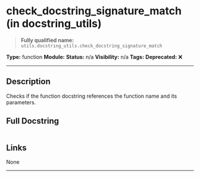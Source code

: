 # check_docstring_signature_match (in docstring_utils)
> **Fully qualified name:** `utils.docstring_utils.check_docstring_signature_match`

**Type:** function
**Module:** 
**Status:** n/a
**Visibility:** n/a
**Tags:** 
**Deprecated:** ❌

---

## Description
Checks if the function docstring references the function name and its parameters.

## Full Docstring
```

```

## Links
None

---
